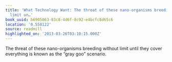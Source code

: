 ```yaml
---
title: 'What Technology Want: The threat of these nano-organisms breeding without
  limit un…'
book_uuid: b6905063-83c8-4d6f-8c92-e4bcfc8d65c6
location: '0.558122'
source: readmill
highlighted_on: '2013-03-26T03:10:15.000Z'
---
```


The threat of these nano-organisms breeding without limit until they cover everything is known as the “gray goo” scenario.